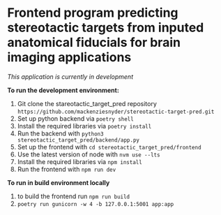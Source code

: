 # Frontend program predicting stereotactic targets from inputed anatomical fiducials for brain imaging applications

*This application is currently in development*

**To run the development environment:**

1. Git clone the stareotactic_target_pred repository `https://github.com/mackenziesnyder/stereotactic-target-pred.git`
2. Set up python backend via `poetry shell`
3. Install the required libraries via `poetry install`
4. Run the backend with `python3 stereotactic_target_pred/backend/app.py`
5. Set up the frontend with `cd stereotactic_target_pred/frontend`
6. Use the latest version of node with `nvm use --lts`
7. Install the required libraries via `npm install`
8. Run the frontend with `npm run dev`

**To run in build environment locally**
1. to build the frontend run `npm run build`
3. `poetry run gunicorn -w 4 -b 127.0.0.1:5001 app:app`
